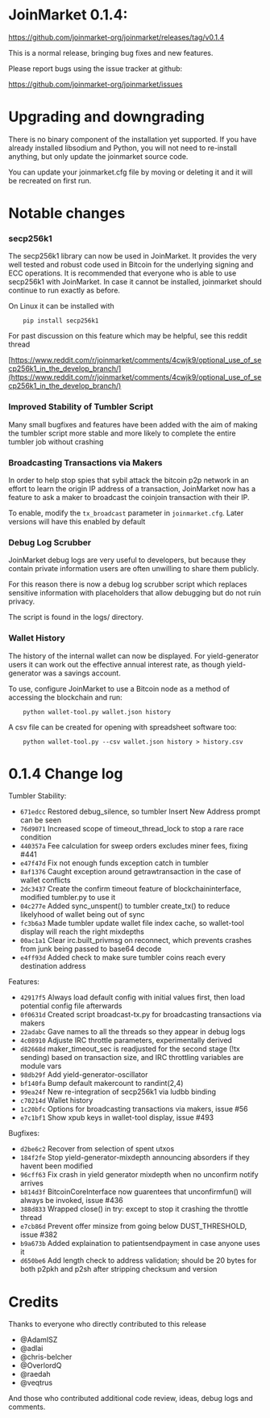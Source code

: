 JoinMarket 0.1.4:
=================

  <https://github.com/joinmarket-org/joinmarket/releases/tag/v0.1.4>

This is a normal release, bringing bug fixes and new features.

Please report bugs using the issue tracker at github:

  <https://github.com/joinmarket-org/joinmarket/issues>

Upgrading and downgrading
=========================

There is no binary component of the installation yet supported. If you have already
installed libsodium and Python, you will not need to re-install anything, but
only update the joinmarket source code.

You can update your joinmarket.cfg file by moving or deleting it and it will be
recreated on first run.

Notable changes
===============

### secp256k1

The secp256k1 library can now be used in JoinMarket. It provides the very well
tested and robust code used in Bitcoin for the underlying signing and ECC operations.
It is recommended that everyone who is able to use secp256k1 with JoinMarket. In
case it cannot be installed, joinmarket should continue to run exactly as before.

On Linux it can be installed with

        pip install secp256k1

For past discussion on this feature which may be helpful, see this reddit thread

[https://www.reddit.com/r/joinmarket/comments/4cwjk9/optional_use_of_secp256k1_in_the_develop_branch/](https://www.reddit.com/r/joinmarket/comments/4cwjk9/optional_use_of_secp256k1_in_the_develop_branch/)

### Improved Stability of Tumbler Script

Many small bugfixes and features have been added with the aim of making the tumbler
script more stable and more likely to complete the entire tumbler job without crashing

### Broadcasting Transactions via Makers

In order to help stop spies that sybil attack the bitcoin p2p network in an effort
to learn the origin IP address of a transaction, JoinMarket now has a feature to
ask a maker to broadcast the coinjoin transaction with their IP.

To enable, modify the `tx_broadcast` parameter in `joinmarket.cfg`. Later versions
will have this enabled by default

### Debug Log Scrubber

JoinMarket debug logs are very useful to developers, but because they contain private
information users are often unwilling to share them publicly.

For this reason there is now a debug log scrubber script which replaces sensitive
information with placeholders that allow debugging but do not ruin privacy.

The script is found in the logs/ directory.

### Wallet History

The history of the internal wallet can now be displayed. For yield-generator users it can
work out the effective annual interest rate, as though yield-generator was a savings account.

To use, configure JoinMarket to use a Bitcoin node as a method of accessing the blockchain
and run:

        python wallet-tool.py wallet.json history

A csv file can be created for opening with spreadsheet software too:

        python wallet-tool.py --csv wallet.json history > history.csv


0.1.4 Change log
=================

Tumbler Stability:
- `671edcc` Restored debug_silence, so tumbler Insert New Address prompt can be seen
- `76d9071` Increased scope of timeout_thread_lock to stop a rare race condition
- `440357a` Fee calculation for sweep orders excludes miner fees, fixing #441
- `e47f47d` Fix not enough funds exception catch in tumbler
- `8af1376` Caught exception around getrawtransaction in the case of wallet conflicts
- `2dc3437` Create the confirm timeout feature of blockchaininterface, modified tumbler.py to use it
- `04c277e` Added sync_unspent() to tumbler create_tx() to reduce likelyhood of wallet being out of sync
- `fc3b6a3` Made tumbler update wallet file index cache, so wallet-tool display will reach the right mixdepths
- `00ac1a1` Clear irc.built_privmsg on reconnect, which prevents crashes from junk being passed to base64 decode
- `e4ff93d` Added check to make sure tumbler coins reach every destination address

Features:
- `42917f5` Always load default config with initial values first, then load potential config file afterwards
- `0f0631d` Created script broadcast-tx.py for broadcasting transactions via makers
- `22adabc` Gave names to all the threads so they appear in debug logs
- `4c08910` Adjuste IRC throttle parameters, experimentally derived
- `d82668d` maker_timeout_sec is readjusted for the second stage (!tx sending) based on transaction size, and IRC throttling variables are module vars
- `98db29f` Add yield-generator-oscillator
- `bf140fa` Bump default makercount to randint(2,4)
- `99ea24f` New re-integration of secp256k1 via ludbb binding
- `c70214d` Wallet history
- `1c20bfc` Options for broadcasting transactions via makers, issue #56
- `e7c1bf1` Show xpub keys in wallet-tool display, issue #493

Bugfixes:
- `d2be6c2` Recover from selection of spent utxos
- `184f2fe` Stop yield-generator-mixdepth announcing absorders if they havent been modified
- `96cff63` Fix crash in yield generator mixdepth when no unconfirm notify arrives
- `b814d3f` BitcoinCoreInterface now guarentees that unconfirmfun() will always be invoked, issue #436
- `388d833` Wrapped close() in try: except to stop it crashing the throttle thread
- `e7cb86d` Prevent offer minsize from going below DUST_THRESHOLD, issue #382
- `b9a673b` Added explaination to patientsendpayment in case anyone uses it
- `d650be6` Add length check to address validation; should be 20 bytes for both p2pkh and p2sh after stripping checksum and version


Credits
=======

Thanks to everyone who directly contributed to this release

- @AdamISZ
- @adlai
- @chris-belcher
- @OverlordQ
- @raedah
- @veqtrus

And those who contributed additional code review, ideas, debug logs and comments.
